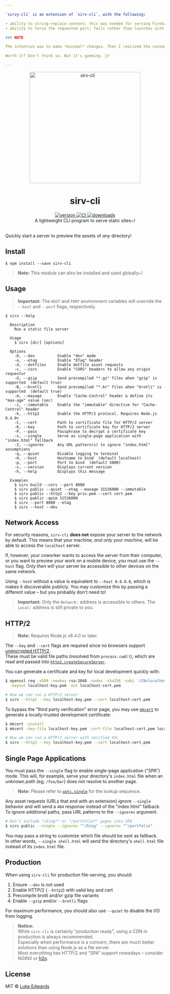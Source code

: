 ```yaml
---

`sirvy-cli` is an extension of `sirv-cli`, with the following:

- ability to string-replace content; this was needed for serving Firebase auth values, without having them in the repo
- ability to force the requested port; fails rather than launches with another one

### NOTE

The intention was to make *minimal* changes. Then I realized the content filtering needs to be done in the `sirvy` side (reading from the file system) - in comes another package. And `sirv` -- unlike `sirv-cli` used Typescript so I ended changing that to ESM that I'm more familiar with.. but ESM's cannot be imported from a CommonJS code (they can - but using dynamic import that brings in `await`), so I converted `sirvy-cli` to ESM as well.

Worth it? Don't think so. But it's gymming. 🏋️‍♂️

---
```


<div align="center">
  <img src="https://github.com/lukeed/sirv/raw/master/sirv-cli.png" alt="sirv-cli" width="350" />
</div>

<h1 align="center">sirv-cli</h1>

<div align="center">
  <a href="https://npmjs.org/package/sirv-cli">
    <img src="https://img.shields.io/npm/v/sirv-cli.svg" alt="version" />
  </a>
  <a href="https://github.com/lukeed/sirv/actions?query=workflow%3ACI+branch%3Anext">
    <img src="https://github.com/lukeed/sirv/workflows/CI/badge.svg" alt="CI" />
  </a>
  <a href="https://npmjs.org/package/sirv-cli">
    <img src="https://img.shields.io/npm/dm/sirv-cli.svg" alt="downloads" />
  </a>
</div>

<div align="center">A lightweight CLI program to serve static sites~!</div>

<br />

Quickly start a server to preview the assets of _any_ directory!


## Install

```
$ npm install --save sirv-cli
```

> **Note:** This module can also be installed and used globally~!

## Usage

> **Important:** The `HOST` and `PORT` environment variables will override the `--host` and `--port` flags, respectively.

```
$ sirv --help

  Description
    Run a static file server

  Usage
    $ sirv [dir] [options]

  Options
    -D, --dev          Enable "dev" mode
    -e, --etag         Enable "ETag" header
    -d, --dotfiles     Enable dotfile asset requests
    -c, --cors         Enable "CORS" headers to allow any origin requestor
    -G, --gzip         Send precompiled "*.gz" files when "gzip" is supported  (default true)
    -B, --brotli       Send precompiled "*.br" files when "brotli" is supported  (default true)
    -m, --maxage       Enable "Cache-Control" header & define its "max-age" value (sec)
    -i, --immutable    Enable the "immutable" directive for "Cache-Control" header
    -k, --http2        Enable the HTTP/2 protocol. Requires Node.js 8.4.0+
    -C, --cert         Path to certificate file for HTTP/2 server
    -K, --key          Path to certificate key for HTTP/2 server
    -P, --pass         Passphrase to decrypt a certificate key
    -s, --single       Serve as single-page application with "index.html" fallback
    -I, --ignores      Any URL pattern(s) to ignore "index.html" assumptions
    -q, --quiet        Disable logging to terminal
    -H, --host         Hostname to bind  (default localhost)
    -p, --port         Port to bind  (default 5000)
    -v, --version      Displays current version
    -h, --help         Displays this message

  Examples
    $ sirv build --cors --port 8080
    $ sirv public --quiet --etag --maxage 31536000 --immutable
    $ sirv public --http2 --key priv.pem --cert cert.pem
    $ sirv public -qeim 31536000
    $ sirv --port 8080 --etag
    $ sirv --host --dev

```

## Network Access

For security reasons, `sirv-cli` **does not** expose your server to the network by default.
This means that your machine, _and only your machine_, will be able to access the `localhost` server.

If, however, your coworker wants to access the server from their computer, or you want to preview your work on a mobile device, you must use the `--host` flag. Only _then_ will your server be accessible to other devices on the same network.

Using `--host` without a value is equivalent to `--host 0.0.0.0`, which is makes it discoverable publicly. You may customize this by passing a different value – but you probably don't need to!

> **Important:** Only the `Network:` address is accessible to others. The `Local:` address is still private to you.


## HTTP/2

> **Note:** Requires Node.js v8.4.0 or later.

The `--key` and `--cert` flags are required since no browsers support [unencrypted HTTP/2](https://http2.github.io/faq/#does-http2-require-encryption).<br>These must be valid file paths (resolved from `process.cwd()`), which are read and passed into [`http2.createSecureServer`](https://nodejs.org/api/http2.html#http2_http2_createsecureserver_options_onrequesthandler).

You can generate a certificate and key for local development quickly with:

```sh
$ openssl req -x509 -newkey rsa:2048 -nodes -sha256 -subj '/CN=localhost' \
  -keyout localhost-key.pem -out localhost-cert.pem

# Now we can run a HTTP/2 server
$ sirv --http2 --key localhost-key.pem --cert localhost-cert.pem
```

To bypass the "third party verification" error page, you may use [`mkcert`](https://github.com/FiloSottile/mkcert) to generate a locally-trusted development certificate:

```sh
$ mkcert -install
$ mkcert -key-file localhost-key.pem -cert-file localhost-cert.pem localhost 127.0.0.1

# Now we can run a HTTP/2 server with verified SSL
$ sirv --http2 --key localhost-key.pem --cert localhost-cert.pem
```


## Single Page Applications

You must pass the `--single` flag to enable single-page application ("SPA") mode. This will, for example, serve your directory's `index.html` file when an unknown _path_ (eg; `/foo/bar`) does not resolve to another page.

> **Note:** Please refer to [`opts.single`](https://github.com/lukeed/sirv/tree/master/packages/sirv#optssingle) for the lookup sequence.

Any asset requests (URLs that end with an extension) ignore `--single` behavior and will send a `404` response instead of the "index.html" fallback. To ignore additional paths, pass URL patterns to the `--ignores` argument.

```sh
# Don't include "/blog*" or "/portfolio*" pages into SPA
$ sirv public --single --ignores "^/blog" --ignores "^/portfolio"
```

You may pass a string to customize which file should be sent as fallback.<br>In other words, `--single shell.html` will send the directory's `shell.html` file instead of its `index.html` file.


## Production

When using `sirv-cli` for production file-serving, you should:

1) Ensure `--dev` is not used
2) Enable HTTP/2 (`--http2`) with valid key and cert
3) Precompile brotli and/or gzip file variants
4) Enable `--gzip` and/or `--brotli` flags

For maximum performance, you should also use `--quiet` to disable the I/O from logging.

> **Notice:**<br>
While `sirv-cli` is certainly "production ready", using a CDN in production is always recommended.<br>
Especially when performance is a concern, there are much better solutions than using Node.js as a file server.<br>
Most everything has HTTP/2 and "SPA" support nowadays – consider NGINX or [h2o](https://h2o.examp1e.net/).

## License

MIT © [Luke Edwards](https://lukeed.com)
